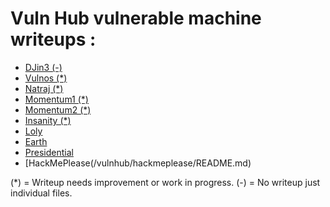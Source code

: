 # Vuln Hub vulnerable machine writeups :

- [DJin3 (-)](/vulnhub/djin3/README.md)
- [Vulnos (*)](/vulnhub/vulnos/leeme.txt)
- [Natraj (*)](/vulnhub/natraj/readme.txt)
- [Momentum1 (*)](/vulnhub/momentum1/momentum1_readme.txt)
- [Momentum2 (*)](/vulnhub/momentum2/momentum2_readme.txt)
- [Insanity (*)](/vulnhub/insanity/readme.txt)
- [Loly](/vulnhub/loly/README.md)
- [Earth](/vulnhub/earth/README.md)
- [Presidential](/vulnhub/presidential/README.md)
- [HackMePlease(/vulnhub/hackmeplease/README.md)

(*) = Writeup needs improvement or work in progress.
(-) = No writeup just individual files.

